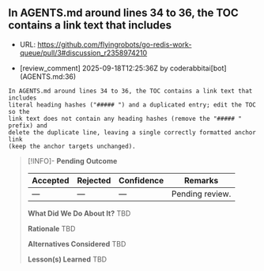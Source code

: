 ## In AGENTS.md around lines 34 to 36, the TOC contains a link text that includes

- URL: https://github.com/flyingrobots/go-redis-work-queue/pull/3#discussion_r2358974210

- [review_comment] 2025-09-18T12:25:36Z by coderabbitai[bot] (AGENTS.md:36)

```text
In AGENTS.md around lines 34 to 36, the TOC contains a link text that includes
literal heading hashes ("##### ") and a duplicated entry; edit the TOC so the
link text does not contain any heading hashes (remove the "##### " prefix) and
delete the duplicate line, leaving a single correctly formatted anchor link
(keep the anchor targets unchanged).
```

> [!INFO]- **Pending**
> **Outcome**
> 
> | Accepted | Rejected | Confidence | Remarks |
> |----------|----------|------------|---------|
> | — | — | — | Pending review. |
>
> **What Did We Do About It?**
> TBD
>
> **Rationale**
> TBD
>
> **Alternatives Considered**
> TBD
>
> **Lesson(s) Learned**
> TBD
